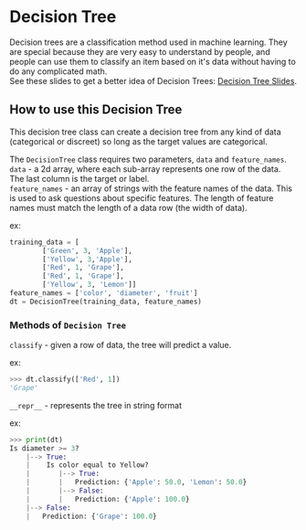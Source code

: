 # Decision Tree
Decision trees are a classification method used in machine learning.
They are special because they are very easy to understand by people,
and people can use them to classify an item based on it's data without
having to do any complicated math.  
See these slides to get a better idea of Decision Trees: 
[Decision Tree Slides](https://jshams.github.io/mini-projects/algorithms/decision-tree/decision_tree.slides.html).

## How to use this Decision Tree
This decision tree class can create a decision tree from any kind of 
data (categorical or discreet) so long as the target values are categorical.

The `DecisionTree` class requires two parameters, `data` and `feature_names`.  
`data` - a 2d array, where each sub-array represents one row
of the data. The last column is the target or label.  
`feature_names` - an array of strings with the feature names of the data. This
is used to ask questions about specific features. The length of feature names
must match the length of a data row (the width of data).

ex:
```python
training_data = [
        ['Green', 3, 'Apple'],
        ['Yellow', 3,'Apple'],
        ['Red', 1, 'Grape'],
        ['Red', 1, 'Grape'],
        ['Yellow', 3, 'Lemon']]
feature_names = ['color', 'diameter', 'fruit']
dt = DecisionTree(training_data, feature_names)
```

### Methods of `Decision Tree`

`classify` - given a row of data, the tree will predict a value.

ex:
```python
>>> dt.classify(['Red', 1])
'Grape'
```

`__repr__` - represents the tree in string format

ex:
```python
>>> print(dt)
Is diameter >= 3?
    |--> True:
    |    Is color equal to Yellow?
    |       |--> True:
    |       |   Prediction: {'Apple': 50.0, 'Lemon': 50.0}
    |       |--> False:
    |       |   Prediction: {'Apple': 100.0}
    |--> False:
    |   Prediction: {'Grape': 100.0}
```